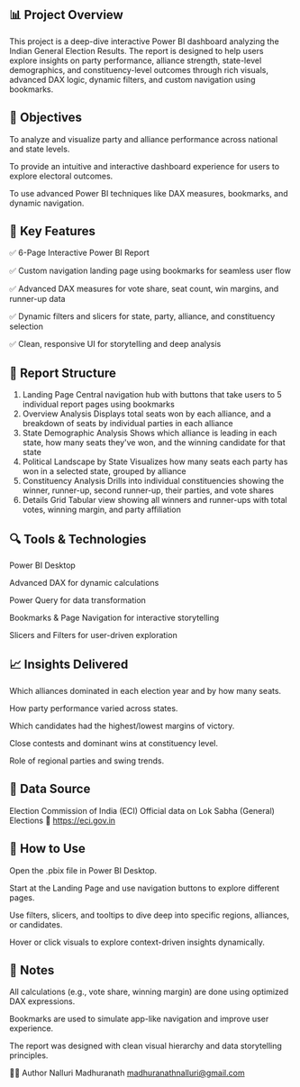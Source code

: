 ## 📊 Project Overview 
This project is a deep-dive interactive Power BI dashboard analyzing the Indian General Election Results. The report is designed to help users explore insights on party performance, alliance strength, state-level demographics, and constituency-level outcomes through rich visuals, advanced DAX logic, dynamic filters, and custom navigation using bookmarks.

## 🎯 Objectives
To analyze and visualize party and alliance performance across national and state levels.

To provide an intuitive and interactive dashboard experience for users to explore electoral outcomes.

To use advanced Power BI techniques like DAX measures, bookmarks, and dynamic navigation.

## 🧰 Key Features
✅ 6-Page Interactive Power BI Report

✅ Custom navigation landing page using bookmarks for seamless user flow

✅ Advanced DAX measures for vote share, seat count, win margins, and runner-up data

✅ Dynamic filters and slicers for state, party, alliance, and constituency selection

✅ Clean, responsive UI for storytelling and deep analysis

## 📄 Report Structure
1. Landing Page	Central navigation hub with buttons that take users to 5 individual report pages using bookmarks
2. Overview Analysis	Displays total seats won by each alliance, and a breakdown of seats by individual parties in each alliance
3. State Demographic Analysis	Shows which alliance is leading in each state, how many seats they've won, and the winning candidate for that state
4. Political Landscape by State	Visualizes how many seats each party has won in a selected state, grouped by alliance
5. Constituency Analysis	Drills into individual constituencies showing the winner, runner-up, second runner-up, their parties, and vote shares
6. Details Grid	Tabular view showing all winners and runner-ups with total votes, winning margin, and party affiliation

## 🔍 Tools & Technologies
Power BI Desktop

Advanced DAX for dynamic calculations

Power Query for data transformation

Bookmarks & Page Navigation for interactive storytelling

Slicers and Filters for user-driven exploration

## 📈 Insights Delivered
Which alliances dominated in each election year and by how many seats.

How party performance varied across states.

Which candidates had the highest/lowest margins of victory.

Close contests and dominant wins at constituency level.

Role of regional parties and swing trends.

## 📂 Data Source
Election Commission of India (ECI)
Official data on Lok Sabha (General) Elections
🔗 https://eci.gov.in

## 🚀 How to Use
Open the .pbix file in Power BI Desktop.

Start at the Landing Page and use navigation buttons to explore different pages.

Use filters, slicers, and tooltips to dive deep into specific regions, alliances, or candidates.

Hover or click visuals to explore context-driven insights dynamically.

## 📌 Notes
All calculations (e.g., vote share, winning margin) are done using optimized DAX expressions.

Bookmarks are used to simulate app-like navigation and improve user experience.

The report was designed with clean visual hierarchy and data storytelling principles.

👨‍💻 Author
Nalluri Madhuranath
madhuranathnalluri@gmail.com



